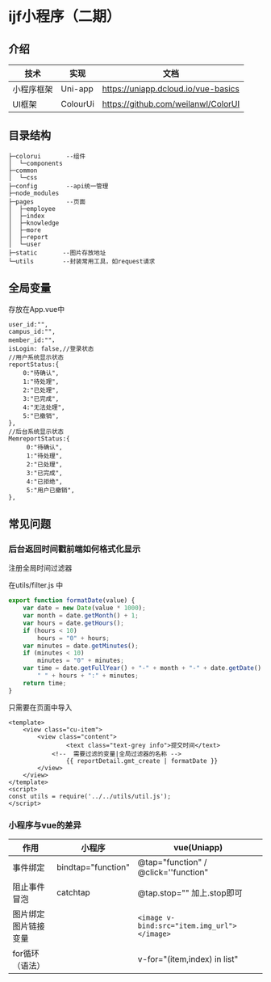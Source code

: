 # ijf小程序（二期）

## 介绍
| 技术       | 实现     | 文档                                |
| ---------- | -------- | ----------------------------------- |
| 小程序框架 | Uni-app  | https://uniapp.dcloud.io/vue-basics |
| UI框架     | ColourUi | https://github.com/weilanwl/ColorUI |



## 目录结构
```
├─colorui		--组件
│  └─components
├─common
│  └─css
├─config    	--api统一管理
├─node_modules
├─pages			--页面
│  ├─employee
│  ├─index
│  ├─knowledge
│  ├─more
│  ├─report
│  └─user
├─static	   --图片存放地址
└─utils        --封装常用工具，如request请求
```

## 全局变量

存放在App.vue中

```
user_id:"",
campus_id:"",
member_id:""，
isLogin: false,//登录状态
//用户系统显示状态
reportStatus:{
	0:"待确认",
	1:"待处理",
	2:"已处理",
	3:"已完成",
	4:"无法处理",
	5:"已撤销",
},
//后台系统显示状态
MemreportStatus:{
	 0:"待确认",
	 1:"待处理",
	 2:"已处理",
	 3:"已完成",
	 4:"已拒绝",
	 5:"用户已撤销",
},
```

## 常见问题

### 后台返回时间戳前端如何格式化显示

注册全局时间过滤器

在utils/filter.js 中

```js
export function formatDate(value) {
	var date = new Date(value * 1000);
	var month = date.getMonth() + 1;
	var hours = date.getHours();
	if (hours < 10)
		hours = "0" + hours;
	var minutes = date.getMinutes();
	if (minutes < 10)
		minutes = "0" + minutes;
	var time = date.getFullYear() + "-" + month + "-" + date.getDate() +
		" " + hours + ":" + minutes;
	return time;
}
```

只需要在页面中导入

```vue
<template>
	<view class="cu-item">
        <view class="content">
                <text class="text-grey info">提交时间</text>
            <!--  需要过滤的变量|全局过滤器的名称 -->
                {{ reportDetail.gmt_create | formatDate }}
        </view>
    </view>
</template>
<script>
const utils = require('../../utils/util.js');
</script>
```

### 小程序与vue的差异



| 作用                 | 小程序             | vue(Uniapp)                                     |
| -------------------- | ------------------ | ----------------------------------------------- |
| 事件绑定             | bindtap="function" | @tap="function" / @click=''function"            |
| 阻止事件冒泡         | catchtap           | @tap.stop="" 加上.stop即可                      |
| 图片绑定图片链接变量 |                    | ```<image v-bind:src="item.img_url"></image>``` |
| for循环（语法）      |                    | v-for="(item,index) in list"                    |



